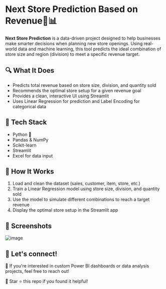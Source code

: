 # Next Store Prediction Based on Revenue🏪📊

**Next Store Prediction** is a data-driven project designed to help businesses make smarter decisions when planning new store openings. Using real-world data and machine learning, this tool predicts the ideal combination of store size and region (division) to meet a specific revenue target.

## 🔍 What It Does

- Predicts total revenue based on store size, division, and quantity sold
- Recommends the optimal store setup for a given revenue goal
- Provides a clean, interactive UI using Streamlit
- Uses Linear Regression for prediction and Label Encoding for categorical data

## 🧠 Tech Stack

- Python 🐍
- Pandas & NumPy
- Scikit-learn
- Streamlit
- Excel for data input

## 🚀 How It Works

1. Load and clean the dataset (sales, customer, item, store, etc.)
2. Train a Linear Regression model using store size, division, and quantity sold
3. Use the model to simulate different combinations to reach a target revenue
4. Display the optimal store setup in the Streamlit app

## 📸 Screenshots

![image](https://github.com/user-attachments/assets/c64f1c0b-c652-4465-8981-87106cd47ea3)

## 🤝 Let's connect!
📩 If you're interested in custom Power BI dashboards or data analysis projects, feel free to reach out!

📢 Star ⭐ this repo if you found it helpful!

